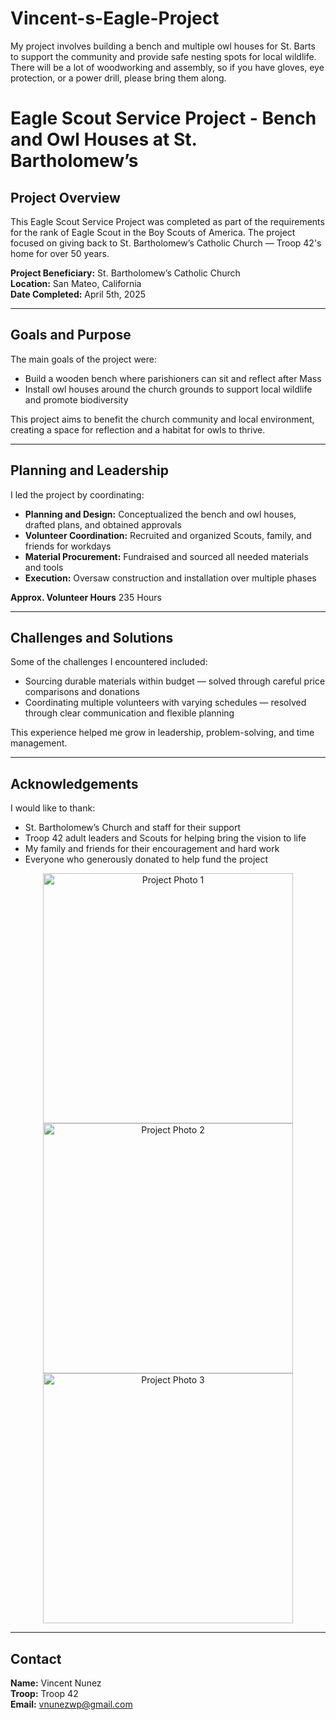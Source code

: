 # Vincent-s-Eagle-Project
My project involves building a bench and multiple owl houses for St. Barts to support the community and provide safe nesting spots for local wildlife. There will be a lot of woodworking and assembly, so if you have gloves, eye protection, or a power drill, please bring them along.

# Eagle Scout Service Project - Bench and Owl Houses at St. Bartholomew’s

## Project Overview

This Eagle Scout Service Project was completed as part of the requirements for the rank of Eagle Scout in the Boy Scouts of America. The project focused on giving back to St. Bartholomew’s Catholic Church — Troop 42's home for over 50 years.

**Project Beneficiary:** St. Bartholomew’s Catholic Church  
**Location:** San Mateo, California  
**Date Completed:** April 5th, 2025

---

## Goals and Purpose

The main goals of the project were:

- Build a wooden bench where parishioners can sit and reflect after Mass
- Install owl houses around the church grounds to support local wildlife and promote biodiversity

This project aims to benefit the church community and local environment, creating a space for reflection and a habitat for owls to thrive.

---

## Planning and Leadership

I led the project by coordinating:

- **Planning and Design:** Conceptualized the bench and owl houses, drafted plans, and obtained approvals
- **Volunteer Coordination:** Recruited and organized Scouts, family, and friends for workdays
- **Material Procurement:** Fundraised and sourced all needed materials and tools
- **Execution:** Oversaw construction and installation over multiple phases

**Approx. Volunteer Hours** 235 Hours

---

## Challenges and Solutions

Some of the challenges I encountered included:

- Sourcing durable materials within budget — solved through careful price comparisons and donations
- Coordinating multiple volunteers with varying schedules — resolved through clear communication and flexible planning

This experience helped me grow in leadership, problem-solving, and time management.

---

## Acknowledgements

I would like to thank:

- St. Bartholomew’s Church and staff for their support
- Troop 42 adult leaders and Scouts for helping bring the vision to life
- My family and friends for their encouragement and hard work
- Everyone who generously donated to help fund the project


<p align="center">
  <img src="IMG_4632.jpeg" alt="Project Photo 1" width="400"/>
  <img src="IMG_4645.jpeg" alt="Project Photo 2" width="400"/>
  <img src="IMG_4650.jpeg" alt="Project Photo 3" width="400"/>
</p>

---

## Contact

**Name:** Vincent Nunez  
**Troop:** Troop 42  
**Email:** vnunezwp@gmail.com
